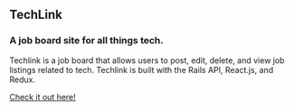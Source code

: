## TechLink

### A job board site for all things tech.

Techlink is a job board that allows users to post, edit, delete, and view job listings related to tech. Techlink is built with the Rails API, React.js, and Redux. 


[Check it out here!](https://techlink.herokuapp.com/#/)